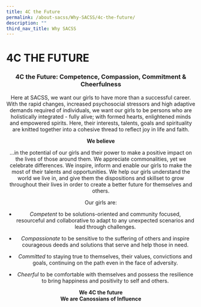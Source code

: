 ```yaml
---
title: 4C the Future
permalink: /about-sacss/Why-SACSS/4c-the-future/
description: ""
third_nav_title: Why SACSS
---
```

# 4C THE FUTURE
### <p style="text-align: center;"> <b>4C the Future: Competence, Compassion, Commitment & Cheerfulness</b></p>

<p style="text-align: center;"> Here at SACSS, we want our girls to have more than a successful career. With the rapid changes, increased psychosocial stressors and high adaptive demands required of individuals, we want our girls to be persons who are holistically integrated - fully alive; with formed hearts, enlightened minds and empowered spirits. Here, their interests, talents, goals and spirituality are knitted together into a cohesive thread to reflect joy in life and faith. </p>

<p style="text-align: center;"> <b>We believe</b></p>

<p style="text-align: center;"> …in the potential of our girls and their power to make a positive impact on the lives of those around them. We appreciate commonalities, yet we celebrate differences. We inspire, inform and enable our girls to make the most of their talents and opportunities. We help our girls understand the world we live in, and give them the dispositions and skillset to grow throughout their lives in order to create a better future for themselves and others. </p>

<p style="text-align: center;"> Our girls are:</p>

*   <p style="text-align: center;"> <i>Competent</i> to be solutions-oriented and community focused, resourceful and collaborative to adapt to any unexpected scenarios and lead through challenges.</p>
*    <p style="text-align: center;"> <i>Compassionate</i> to be sensitive to the suffering of others and inspire courageous deeds and solutions that serve and help those in need.</p>
*   <p style="text-align: center;"><i>Committed</i> to staying true to themselves, their values, convictions and goals, continuing on the path even in the face of adversity.</p>
*   <p style="text-align: center;"> <i>Cheerful</i> to be comfortable with themselves and possess the resilience to bring happiness and positivity to self and others.</p>

<p style="text-align: center;"> <b>We 4C the future <br> We are Canossians of Influence  </b></p>